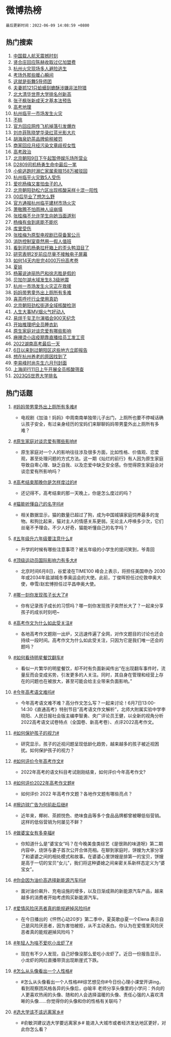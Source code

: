 # 微博热榜

`最后更新时间：2022-06-09 14:08:59 +0800`

## 热门搜索

1. [中国载人航天震撼时刻](https://m.weibo.cn/search?containerid=100103type%3D1%26t%3D10%26q%3D%23%E4%B8%AD%E5%9B%BD%E8%BD%BD%E4%BA%BA%E8%88%AA%E5%A4%A9%E9%9C%87%E6%92%BC%E6%97%B6%E5%88%BB%23&stream_entry_id=51&isnewpage=1&extparam=seat%3D1%26pos%3D0%26filter_type%3Drealtimehot%26cate%3D10103%26c_type%3D51%26dgr%3D0%26display_time%3D1654754937%26pre_seqid%3D16547549378490402608396&luicode=10000011&lfid=106003type%253D25%2526t%253D3%2526disable_hot%253D1%2526filter_type%253Drealtimehot)
1. [贤合庄回应陈赫收取过亿加盟费](https://m.weibo.cn/search?containerid=100103type%3D1%26t%3D10%26q%3D%23%E8%B4%A4%E5%90%88%E5%BA%84%E5%9B%9E%E5%BA%94%E9%99%88%E8%B5%AB%E6%94%B6%E5%8F%96%E8%BF%87%E4%BA%BF%E5%8A%A0%E7%9B%9F%E8%B4%B9%23&stream_entry_id=31&isnewpage=1&extparam=seat%3D1%26cate%3D0%26lcate%3D5001%26dgr%3D0%26pos%3D0%26filter_type%3Drealtimehot%26c_type%3D31%26realpos%3D1%26flag%3D2%26display_time%3D1654754937%26pre_seqid%3D16547549378490402608396&luicode=10000011&lfid=106003type%253D25%2526t%253D3%2526disable_hot%253D1%2526filter_type%253Drealtimehot)
1. [杭州火灾现场多人避险逃生](https://m.weibo.cn/search?containerid=100103type%3D1%26t%3D10%26q%3D%23%E6%9D%AD%E5%B7%9E%E7%81%AB%E7%81%BE%E7%8E%B0%E5%9C%BA%E5%A4%9A%E4%BA%BA%E9%81%BF%E9%99%A9%E9%80%83%E7%94%9F%23&stream_entry_id=31&isnewpage=1&extparam=seat%3D1%26cate%3D0%26lcate%3D5001%26dgr%3D0%26pos%3D1%26filter_type%3Drealtimehot%26c_type%3D31%26realpos%3D2%26flag%3D1%26display_time%3D1654754937%26pre_seqid%3D16547549378490402608396&luicode=10000011&lfid=106003type%253D25%2526t%253D3%2526disable_hot%253D1%2526filter_type%253Drealtimehot)
1. [考场外那些暖心瞬间](https://m.weibo.cn/search?containerid=100103type%3D1%26t%3D10%26q%3D%23%E8%80%83%E5%9C%BA%E5%A4%96%E9%82%A3%E4%BA%9B%E6%9A%96%E5%BF%83%E7%9E%AC%E9%97%B4%23&stream_entry_id=31&isnewpage=1&extparam=seat%3D1%26cate%3D0%26lcate%3D5001%26dgr%3D0%26pos%3D2%26filter_type%3Drealtimehot%26c_type%3D31%26realpos%3D3%26flag%3D0%26display_time%3D1654754937%26pre_seqid%3D16547549378490402608396&luicode=10000011&lfid=106003type%253D25%2526t%253D3%2526disable_hot%253D1%2526filter_type%253Drealtimehot)
1. [这就是街舞5导师团](https://m.weibo.cn/search?containerid=100103type%3D1%26t%3D10%26q%3D%23%E8%BF%99%E5%B0%B1%E6%98%AF%E8%A1%97%E8%88%9E5%E5%AF%BC%E5%B8%88%E5%9B%A2%23&stream_entry_id=31&isnewpage=1&extparam=seat%3D1%26cate%3D0%26lcate%3D5001%26dgr%3D0%26pos%3D3%26filter_type%3Drealtimehot%26c_type%3D31%26realpos%3D4%26flag%3D16%26display_time%3D1654754937%26pre_seqid%3D16547549378490402608396&luicode=10000011&lfid=106003type%253D25%2526t%253D3%2526disable_hot%253D1%2526filter_type%253Drealtimehot)
1. [夫妻抓121只蛤蟆刮蟾酥涉嫌非法狩猎](https://m.weibo.cn/search?containerid=100103type%3D1%26t%3D10%26q%3D%23%E5%A4%AB%E5%A6%BB%E6%8A%93121%E5%8F%AA%E8%9B%A4%E8%9F%86%E5%88%AE%E8%9F%BE%E9%85%A5%E6%B6%89%E5%AB%8C%E9%9D%9E%E6%B3%95%E7%8B%A9%E7%8C%8E%23&stream_entry_id=31&isnewpage=1&extparam=seat%3D1%26cate%3D0%26lcate%3D5001%26dgr%3D0%26pos%3D4%26filter_type%3Drealtimehot%26c_type%3D31%26realpos%3D5%26flag%3D0%26display_time%3D1654754937%26pre_seqid%3D16547549378490402608396&luicode=10000011&lfid=106003type%253D25%2526t%253D3%2526disable_hot%253D1%2526filter_type%253Drealtimehot)
1. [北大清华世界大学排名创新高](https://m.weibo.cn/search?containerid=100103type%3D1%26t%3D10%26q%3D%23%E5%8C%97%E5%A4%A7%E6%B8%85%E5%8D%8E%E4%B8%96%E7%95%8C%E5%A4%A7%E5%AD%A6%E6%8E%92%E5%90%8D%E5%88%9B%E6%96%B0%E9%AB%98%23&stream_entry_id=31&isnewpage=1&extparam=seat%3D1%26cate%3D0%26lcate%3D5001%26dgr%3D0%26pos%3D5%26filter_type%3Drealtimehot%26c_type%3D31%26realpos%3D6%26flag%3D1%26display_time%3D1654754937%26pre_seqid%3D16547549378490402608396&luicode=10000011&lfid=106003type%253D25%2526t%253D3%2526disable_hot%253D1%2526filter_type%253Drealtimehot)
1. [张子枫张新成天才基本法预告](https://m.weibo.cn/search?containerid=100103type%3D1%26t%3D10%26q%3D%23%E5%BC%A0%E5%AD%90%E6%9E%AB%E5%BC%A0%E6%96%B0%E6%88%90%E5%A4%A9%E6%89%8D%E5%9F%BA%E6%9C%AC%E6%B3%95%E9%A2%84%E5%91%8A%23&stream_entry_id=31&isnewpage=1&extparam=seat%3D1%26cate%3D0%26lcate%3D5001%26dgr%3D0%26pos%3D6%26filter_type%3Drealtimehot%26c_type%3D31%26realpos%3D7%26flag%3D1%26display_time%3D1654754937%26pre_seqid%3D16547549378490402608396&luicode=10000011&lfid=106003type%253D25%2526t%253D3%2526disable_hot%253D1%2526filter_type%253Drealtimehot)
1. [高考地理](https://m.weibo.cn/search?containerid=100103type%3D1%26t%3D10%26q%3D%23%E9%AB%98%E8%80%83%E5%9C%B0%E7%90%86%23&stream_entry_id=31&isnewpage=1&extparam=seat%3D1%26cate%3D0%26lcate%3D5001%26dgr%3D0%26pos%3D7%26filter_type%3Drealtimehot%26c_type%3D31%26realpos%3D8%26flag%3D0%26display_time%3D1654754937%26pre_seqid%3D16547549378490402608396&luicode=10000011&lfid=106003type%253D25%2526t%253D3%2526disable_hot%253D1%2526filter_type%253Drealtimehot)
1. [杭州临平一市场发生火灾](https://m.weibo.cn/search?containerid=100103type%3D1%26t%3D10%26q%3D%23%E6%9D%AD%E5%B7%9E%E4%B8%B4%E5%B9%B3%E4%B8%80%E5%B8%82%E5%9C%BA%E5%8F%91%E7%94%9F%E7%81%AB%E7%81%BE%23&stream_entry_id=31&isnewpage=1&extparam=seat%3D1%26cate%3D0%26lcate%3D5001%26dgr%3D0%26pos%3D8%26filter_type%3Drealtimehot%26c_type%3D31%26realpos%3D9%26flag%3D0%26display_time%3D1654754937%26pre_seqid%3D16547549378490402608396&luicode=10000011&lfid=106003type%253D25%2526t%253D3%2526disable_hot%253D1%2526filter_type%253Drealtimehot)
1. [不桃](https://m.weibo.cn/search?containerid=100103type%3D1%26t%3D10%26q%3D%23%E4%B8%8D%E6%A1%83%23&stream_entry_id=31&isnewpage=1&extparam=seat%3D1%26cate%3D0%26lcate%3D5001%26dgr%3D0%26pos%3D9%26filter_type%3Drealtimehot%26c_type%3D31%26realpos%3D10%26flag%3D0%26display_time%3D1654754937%26pre_seqid%3D16547549378490402608396&luicode=10000011&lfid=106003type%253D25%2526t%253D3%2526disable_hot%253D1%2526filter_type%253Drealtimehot)
1. [官方回应网传飞机掉落引发爆炸](https://m.weibo.cn/search?containerid=100103type%3D1%26t%3D10%26q%3D%23%E5%AE%98%E6%96%B9%E5%9B%9E%E5%BA%94%E7%BD%91%E4%BC%A0%E9%A3%9E%E6%9C%BA%E6%8E%89%E8%90%BD%E5%BC%95%E5%8F%91%E7%88%86%E7%82%B8%23&stream_entry_id=31&isnewpage=1&extparam=seat%3D1%26cate%3D0%26lcate%3D5001%26dgr%3D0%26pos%3D10%26filter_type%3Drealtimehot%26c_type%3D31%26realpos%3D11%26flag%3D2%26display_time%3D1654754937%26pre_seqid%3D16547549378490402608396&luicode=10000011&lfid=106003type%253D25%2526t%253D3%2526disable_hot%253D1%2526filter_type%253Drealtimehot)
1. [刘亦菲陈晓梦华录红蓝光影大片](https://m.weibo.cn/search?containerid=100103type%3D1%26t%3D10%26q%3D%23%E5%88%98%E4%BA%A6%E8%8F%B2%E9%99%88%E6%99%93%E6%A2%A6%E5%8D%8E%E5%BD%95%E7%BA%A2%E8%93%9D%E5%85%89%E5%BD%B1%E5%A4%A7%E7%89%87%23&stream_entry_id=31&isnewpage=1&extparam=seat%3D1%26cate%3D0%26lcate%3D5001%26dgr%3D0%26pos%3D11%26filter_type%3Drealtimehot%26c_type%3D31%26realpos%3D12%26flag%3D0%26display_time%3D1654754937%26pre_seqid%3D16547549378490402608396&luicode=10000011&lfid=106003type%253D25%2526t%253D3%2526disable_hot%253D1%2526filter_type%253Drealtimehot)
1. [胡海泉奶茶品牌偷税被罚](https://m.weibo.cn/search?containerid=100103type%3D1%26t%3D10%26q%3D%23%E8%83%A1%E6%B5%B7%E6%B3%89%E5%A5%B6%E8%8C%B6%E5%93%81%E7%89%8C%E5%81%B7%E7%A8%8E%E8%A2%AB%E7%BD%9A%23&stream_entry_id=31&isnewpage=1&extparam=seat%3D1%26cate%3D0%26lcate%3D5001%26dgr%3D0%26pos%3D12%26filter_type%3Drealtimehot%26c_type%3D31%26realpos%3D13%26flag%3D1%26display_time%3D1654754937%26pre_seqid%3D16547549378490402608396&luicode=10000011&lfid=106003type%253D25%2526t%253D3%2526disable_hot%253D1%2526filter_type%253Drealtimehot)
1. [商家回应月经污染文章歧视女性](https://m.weibo.cn/search?containerid=100103type%3D1%26t%3D10%26q%3D%23%E5%95%86%E5%AE%B6%E5%9B%9E%E5%BA%94%E6%9C%88%E7%BB%8F%E6%B1%A1%E6%9F%93%E6%96%87%E7%AB%A0%E6%AD%A7%E8%A7%86%E5%A5%B3%E6%80%A7%23&stream_entry_id=31&isnewpage=1&extparam=seat%3D1%26cate%3D0%26lcate%3D5001%26dgr%3D0%26pos%3D13%26filter_type%3Drealtimehot%26c_type%3D31%26realpos%3D14%26flag%3D0%26display_time%3D1654754937%26pre_seqid%3D16547549378490402608396&luicode=10000011&lfid=106003type%253D25%2526t%253D3%2526disable_hot%253D1%2526filter_type%253Drealtimehot)
1. [高考政治](https://m.weibo.cn/search?containerid=100103type%3D1%26t%3D10%26q%3D%23%E9%AB%98%E8%80%83%E6%94%BF%E6%B2%BB%23&stream_entry_id=31&isnewpage=1&extparam=seat%3D1%26cate%3D0%26lcate%3D5001%26dgr%3D0%26pos%3D14%26filter_type%3Drealtimehot%26c_type%3D31%26realpos%3D15%26flag%3D0%26display_time%3D1654754937%26pre_seqid%3D16547549378490402608396&luicode=10000011&lfid=106003type%253D25%2526t%253D3%2526disable_hot%253D1%2526filter_type%253Drealtimehot)
1. [北京朝阳9日下午起暂停娱乐场所营业](https://m.weibo.cn/search?containerid=100103type%3D1%26t%3D10%26q%3D%23%E5%8C%97%E4%BA%AC%E6%9C%9D%E9%98%B39%E6%97%A5%E4%B8%8B%E5%8D%88%E8%B5%B7%E6%9A%82%E5%81%9C%E5%A8%B1%E4%B9%90%E5%9C%BA%E6%89%80%E8%90%A5%E4%B8%9A%23&stream_entry_id=31&isnewpage=1&extparam=seat%3D1%26cate%3D0%26lcate%3D5001%26dgr%3D0%26pos%3D15%26filter_type%3Drealtimehot%26c_type%3D31%26realpos%3D16%26flag%3D1%26display_time%3D1654754937%26pre_seqid%3D16547549378490402608396&luicode=10000011&lfid=106003type%253D25%2526t%253D3%2526disable_hot%253D1%2526filter_type%253Drealtimehot)
1. [D2809司机杨勇生命中最后一笔](https://m.weibo.cn/search?containerid=100103type%3D1%26t%3D10%26q%3D%23D2809%E5%8F%B8%E6%9C%BA%E6%9D%A8%E5%8B%87%E7%94%9F%E5%91%BD%E4%B8%AD%E6%9C%80%E5%90%8E%E4%B8%80%E7%AC%94%23&stream_entry_id=31&isnewpage=1&extparam=seat%3D1%26cate%3D0%26lcate%3D5001%26dgr%3D0%26pos%3D16%26filter_type%3Drealtimehot%26c_type%3D31%26realpos%3D17%26flag%3D0%26display_time%3D1654754937%26pre_seqid%3D16547549378490402608396&luicode=10000011&lfid=106003type%253D25%2526t%253D3%2526disable_hot%253D1%2526filter_type%253Drealtimehot)
1. [小偷逃跑时溺亡家属索赔158万被驳回](https://m.weibo.cn/search?containerid=100103type%3D1%26t%3D10%26q%3D%23%E5%B0%8F%E5%81%B7%E9%80%83%E8%B7%91%E6%97%B6%E6%BA%BA%E4%BA%A1%E5%AE%B6%E5%B1%9E%E7%B4%A2%E8%B5%94158%E4%B8%87%E8%A2%AB%E9%A9%B3%E5%9B%9E%23&stream_entry_id=31&isnewpage=1&extparam=seat%3D1%26cate%3D0%26lcate%3D5001%26dgr%3D0%26pos%3D17%26filter_type%3Drealtimehot%26c_type%3D31%26realpos%3D18%26flag%3D0%26display_time%3D1654754937%26pre_seqid%3D16547549378490402608396&luicode=10000011&lfid=106003type%253D25%2526t%253D3%2526disable_hot%253D1%2526filter_type%253Drealtimehot)
1. [杭州临平火灾致5人受伤](https://m.weibo.cn/search?containerid=100103type%3D1%26t%3D10%26q%3D%23%E6%9D%AD%E5%B7%9E%E4%B8%B4%E5%B9%B3%E7%81%AB%E7%81%BE%E8%87%B45%E4%BA%BA%E5%8F%97%E4%BC%A4%23&stream_entry_id=31&isnewpage=1&extparam=seat%3D1%26cate%3D0%26lcate%3D5001%26dgr%3D0%26pos%3D18%26filter_type%3Drealtimehot%26c_type%3D31%26realpos%3D19%26flag%3D1%26display_time%3D1654754937%26pre_seqid%3D16547549378490402608396&luicode=10000011&lfid=106003type%253D25%2526t%253D3%2526disable_hot%253D1%2526filter_type%253Drealtimehot)
1. [爱吃杨梅又害怕虫子的人](https://m.weibo.cn/search?containerid=100103type%3D1%26t%3D10%26q%3D%23%E7%88%B1%E5%90%83%E6%9D%A8%E6%A2%85%E5%8F%88%E5%AE%B3%E6%80%95%E8%99%AB%E5%AD%90%E7%9A%84%E4%BA%BA%23&stream_entry_id=31&isnewpage=1&extparam=seat%3D1%26cate%3D0%26lcate%3D5001%26dgr%3D0%26pos%3D19%26filter_type%3Drealtimehot%26c_type%3D31%26realpos%3D20%26flag%3D0%26display_time%3D1654754937%26pre_seqid%3D16547549378490402608396&luicode=10000011&lfid=106003type%253D25%2526t%253D3%2526disable_hot%253D1%2526filter_type%253Drealtimehot)
1. [北京朝阳劲松六区出现核酸采样十混一阳性](https://m.weibo.cn/search?containerid=100103type%3D1%26t%3D10%26q%3D%23%E5%8C%97%E4%BA%AC%E6%9C%9D%E9%98%B3%E5%8A%B2%E6%9D%BE%E5%85%AD%E5%8C%BA%E5%87%BA%E7%8E%B0%E6%A0%B8%E9%85%B8%E9%87%87%E6%A0%B7%E5%8D%81%E6%B7%B7%E4%B8%80%E9%98%B3%E6%80%A7%23&stream_entry_id=31&isnewpage=1&extparam=seat%3D1%26cate%3D0%26lcate%3D5001%26dgr%3D0%26pos%3D20%26filter_type%3Drealtimehot%26c_type%3D31%26realpos%3D21%26flag%3D0%26display_time%3D1654754937%26pre_seqid%3D16547549378490402608396&luicode=10000011&lfid=106003type%253D25%2526t%253D3%2526disable_hot%253D1%2526filter_type%253Drealtimehot)
1. [00后毕业了想怎么野](https://m.weibo.cn/search?containerid=100103type%3D1%26t%3D10%26q%3D%2300%E5%90%8E%E6%AF%95%E4%B8%9A%E4%BA%86%E6%83%B3%E6%80%8E%E4%B9%88%E9%87%8E%23&stream_entry_id=31&isnewpage=1&extparam=seat%3D1%26cate%3D0%26lcate%3D5001%26dgr%3D0%26pos%3D21%26filter_type%3Drealtimehot%26c_type%3D31%26realpos%3D22%26flag%3D1%26display_time%3D1654754937%26pre_seqid%3D16547549378490402608396&luicode=10000011&lfid=106003type%253D25%2526t%253D3%2526disable_hot%253D1%2526filter_type%253Drealtimehot)
1. [官方通报杭州临平建材市场火灾](https://m.weibo.cn/search?containerid=100103type%3D1%26t%3D10%26q%3D%23%E5%AE%98%E6%96%B9%E9%80%9A%E6%8A%A5%E6%9D%AD%E5%B7%9E%E4%B8%B4%E5%B9%B3%E5%BB%BA%E6%9D%90%E5%B8%82%E5%9C%BA%E7%81%AB%E7%81%BE%23&stream_entry_id=31&isnewpage=1&extparam=seat%3D1%26cate%3D0%26lcate%3D5001%26dgr%3D0%26pos%3D22%26filter_type%3Drealtimehot%26c_type%3D31%26realpos%3D23%26flag%3D1%26display_time%3D1654754937%26pre_seqid%3D16547549378490402608396&luicode=10000011&lfid=106003type%253D25%2526t%253D3%2526disable_hot%253D1%2526filter_type%253Drealtimehot)
1. [萧敬腾不怕雨神人设崩塌](https://m.weibo.cn/search?containerid=100103type%3D1%26t%3D10%26q%3D%23%E8%90%A7%E6%95%AC%E8%85%BE%E4%B8%8D%E6%80%95%E9%9B%A8%E7%A5%9E%E4%BA%BA%E8%AE%BE%E5%B4%A9%E5%A1%8C%23&stream_entry_id=31&isnewpage=1&extparam=seat%3D1%26cate%3D0%26lcate%3D5001%26dgr%3D0%26pos%3D23%26filter_type%3Drealtimehot%26c_type%3D31%26realpos%3D24%26flag%3D0%26display_time%3D1654754937%26pre_seqid%3D16547549378490402608396&luicode=10000011&lfid=106003type%253D25%2526t%253D3%2526disable_hot%253D1%2526filter_type%253Drealtimehot)
1. [张桂梅不允许学生向她当面道别](https://m.weibo.cn/search?containerid=100103type%3D1%26t%3D10%26q%3D%23%E5%BC%A0%E6%A1%82%E6%A2%85%E4%B8%8D%E5%85%81%E8%AE%B8%E5%AD%A6%E7%94%9F%E5%90%91%E5%A5%B9%E5%BD%93%E9%9D%A2%E9%81%93%E5%88%AB%23&stream_entry_id=31&isnewpage=1&extparam=seat%3D1%26cate%3D0%26lcate%3D5001%26dgr%3D0%26pos%3D24%26filter_type%3Drealtimehot%26c_type%3D31%26realpos%3D25%26flag%3D0%26display_time%3D1654754937%26pre_seqid%3D16547549378490402608396&luicode=10000011&lfid=106003type%253D25%2526t%253D3%2526disable_hot%253D1%2526filter_type%253Drealtimehot)
1. [杨梅有虫到底能不能吃](https://m.weibo.cn/search?containerid=100103type%3D1%26t%3D10%26q%3D%23%E6%9D%A8%E6%A2%85%E6%9C%89%E8%99%AB%E5%88%B0%E5%BA%95%E8%83%BD%E4%B8%8D%E8%83%BD%E5%90%83%23&stream_entry_id=31&isnewpage=1&extparam=seat%3D1%26cate%3D0%26lcate%3D5001%26dgr%3D0%26pos%3D25%26filter_type%3Drealtimehot%26c_type%3D31%26realpos%3D26%26flag%3D1%26display_time%3D1654754937%26pre_seqid%3D16547549378490402608396&luicode=10000011&lfid=106003type%253D25%2526t%253D3%2526disable_hot%253D1%2526filter_type%253Drealtimehot)
1. [库里受伤](https://m.weibo.cn/search?containerid=100103type%3D1%26t%3D10%26q%3D%23%E5%BA%93%E9%87%8C%E5%8F%97%E4%BC%A4%23&stream_entry_id=31&isnewpage=1&extparam=seat%3D1%26cate%3D0%26lcate%3D5001%26dgr%3D0%26pos%3D26%26filter_type%3Drealtimehot%26c_type%3D31%26realpos%3D27%26flag%3D0%26display_time%3D1654754937%26pre_seqid%3D16547549378490402608396&luicode=10000011&lfid=106003type%253D25%2526t%253D3%2526disable_hot%253D1%2526filter_type%253Drealtimehot)
1. [张桂梅为原型电视剧已获备案公示](https://m.weibo.cn/search?containerid=100103type%3D1%26t%3D10%26q%3D%23%E5%BC%A0%E6%A1%82%E6%A2%85%E4%B8%BA%E5%8E%9F%E5%9E%8B%E7%94%B5%E8%A7%86%E5%89%A7%E5%B7%B2%E8%8E%B7%E5%A4%87%E6%A1%88%E5%85%AC%E7%A4%BA%23&stream_entry_id=31&isnewpage=1&extparam=seat%3D1%26cate%3D0%26lcate%3D5001%26dgr%3D0%26pos%3D27%26filter_type%3Drealtimehot%26c_type%3D31%26realpos%3D28%26flag%3D1%26display_time%3D1654754937%26pre_seqid%3D16547549378490402608396&luicode=10000011&lfid=106003type%253D25%2526t%253D3%2526disable_hot%253D1%2526filter_type%253Drealtimehot)
1. [消防控制室竟然用一假人值班](https://m.weibo.cn/search?containerid=100103type%3D1%26t%3D10%26q%3D%23%E6%B6%88%E9%98%B2%E6%8E%A7%E5%88%B6%E5%AE%A4%E7%AB%9F%E7%84%B6%E7%94%A8%E4%B8%80%E5%81%87%E4%BA%BA%E5%80%BC%E7%8F%AD%23&stream_entry_id=31&isnewpage=1&extparam=seat%3D1%26cate%3D0%26lcate%3D5001%26dgr%3D0%26pos%3D28%26filter_type%3Drealtimehot%26c_type%3D31%26realpos%3D29%26flag%3D1%26display_time%3D1654754937%26pre_seqid%3D16547549378490402608396&luicode=10000011&lfid=106003type%253D25%2526t%253D3%2526disable_hot%253D1%2526filter_type%253Drealtimehot)
1. [看到司机杨勇拉杆箱上的歪头鸭泪目了](https://m.weibo.cn/search?containerid=100103type%3D1%26t%3D10%26q%3D%23%E7%9C%8B%E5%88%B0%E5%8F%B8%E6%9C%BA%E6%9D%A8%E5%8B%87%E6%8B%89%E6%9D%86%E7%AE%B1%E4%B8%8A%E7%9A%84%E6%AD%AA%E5%A4%B4%E9%B8%AD%E6%B3%AA%E7%9B%AE%E4%BA%86%23&stream_entry_id=31&isnewpage=1&extparam=seat%3D1%26cate%3D0%26lcate%3D5001%26dgr%3D0%26pos%3D29%26filter_type%3Drealtimehot%26c_type%3D31%26realpos%3D30%26flag%3D1%26display_time%3D1654754937%26pre_seqid%3D16547549378490402608396&luicode=10000011&lfid=106003type%253D25%2526t%253D3%2526disable_hot%253D1%2526filter_type%253Drealtimehot)
1. [研究表明2岁前应尽量不接触电子屏幕](https://m.weibo.cn/search?containerid=100103type%3D1%26t%3D10%26q%3D%23%E7%A0%94%E7%A9%B6%E8%A1%A8%E6%98%8E2%E5%B2%81%E5%89%8D%E5%BA%94%E5%B0%BD%E9%87%8F%E4%B8%8D%E6%8E%A5%E8%A7%A6%E7%94%B5%E5%AD%90%E5%B1%8F%E5%B9%95%23&stream_entry_id=31&isnewpage=1&extparam=seat%3D1%26cate%3D0%26lcate%3D5001%26dgr%3D0%26pos%3D30%26filter_type%3Drealtimehot%26c_type%3D31%26realpos%3D31%26flag%3D0%26display_time%3D1654754937%26pre_seqid%3D16547549378490402608396&luicode=10000011&lfid=106003type%253D25%2526t%253D3%2526disable_hot%253D1%2526filter_type%253Drealtimehot)
1. [如何14天内批完4000万份高考卷](https://m.weibo.cn/search?containerid=100103type%3D1%26t%3D10%26q%3D%23%E5%A6%82%E4%BD%9514%E5%A4%A9%E5%86%85%E6%89%B9%E5%AE%8C4000%E4%B8%87%E4%BB%BD%E9%AB%98%E8%80%83%E5%8D%B7%23&stream_entry_id=31&isnewpage=1&extparam=seat%3D1%26cate%3D0%26lcate%3D5001%26dgr%3D0%26pos%3D31%26filter_type%3Drealtimehot%26c_type%3D31%26realpos%3D32%26flag%3D1%26display_time%3D1654754937%26pre_seqid%3D16547549378490402608396&luicode=10000011&lfid=106003type%253D25%2526t%253D3%2526disable_hot%253D1%2526filter_type%253Drealtimehot)
1. [夏娃](https://m.weibo.cn/search?containerid=100103type%3D1%26t%3D10%26q%3D%E5%A4%8F%E5%A8%83&stream_entry_id=31&isnewpage=1&extparam=seat%3D1%26cate%3D0%26lcate%3D5001%26dgr%3D0%26pos%3D32%26filter_type%3Drealtimehot%26c_type%3D31%26realpos%3D33%26flag%3D1%26display_time%3D1654754937%26pre_seqid%3D16547549378490402608396&luicode=10000011&lfid=106003type%253D25%2526t%253D3%2526disable_hot%253D1%2526filter_type%253Drealtimehot)
1. [杨幂说迪丽热巴和徐志胜是假的](https://m.weibo.cn/search?containerid=100103type%3D1%26t%3D10%26q%3D%23%E6%9D%A8%E5%B9%82%E8%AF%B4%E8%BF%AA%E4%B8%BD%E7%83%AD%E5%B7%B4%E5%92%8C%E5%BE%90%E5%BF%97%E8%83%9C%E6%98%AF%E5%81%87%E7%9A%84%23&stream_entry_id=31&isnewpage=1&extparam=seat%3D1%26cate%3D0%26lcate%3D5001%26dgr%3D0%26pos%3D33%26filter_type%3Drealtimehot%26c_type%3D31%26realpos%3D34%26flag%3D0%26display_time%3D1654754937%26pre_seqid%3D16547549378490402608396&luicode=10000011&lfid=106003type%253D25%2526t%253D3%2526disable_hot%253D1%2526filter_type%253Drealtimehot)
1. [贝加尔湖水域发生8.3级地震](https://m.weibo.cn/search?containerid=100103type%3D1%26t%3D10%26q%3D%23%E8%B4%9D%E5%8A%A0%E5%B0%94%E6%B9%96%E6%B0%B4%E5%9F%9F%E5%8F%91%E7%94%9F8.3%E7%BA%A7%E5%9C%B0%E9%9C%87%23&stream_entry_id=31&isnewpage=1&extparam=seat%3D1%26cate%3D0%26lcate%3D5001%26dgr%3D0%26pos%3D34%26filter_type%3Drealtimehot%26c_type%3D31%26realpos%3D35%26flag%3D1%26display_time%3D1654754937%26pre_seqid%3D16547549378490402608396&luicode=10000011&lfid=106003type%253D25%2526t%253D3%2526disable_hot%253D1%2526filter_type%253Drealtimehot)
1. [杭州一市场发生火灾正在救援](https://m.weibo.cn/search?containerid=100103type%3D1%26t%3D10%26q%3D%23%E6%9D%AD%E5%B7%9E%E4%B8%80%E5%B8%82%E5%9C%BA%E5%8F%91%E7%94%9F%E7%81%AB%E7%81%BE%E6%AD%A3%E5%9C%A8%E6%95%91%E6%8F%B4%23&stream_entry_id=31&isnewpage=1&extparam=seat%3D1%26cate%3D0%26lcate%3D5001%26dgr%3D0%26pos%3D35%26filter_type%3Drealtimehot%26c_type%3D31%26realpos%3D36%26flag%3D1%26display_time%3D1654754937%26pre_seqid%3D16547549378490402608396&luicode=10000011&lfid=106003type%253D25%2526t%253D3%2526disable_hot%253D1%2526filter_type%253Drealtimehot)
1. [妈妈带男童外出上厕所有多难](https://m.weibo.cn/search?containerid=100103type%3D1%26t%3D10%26q%3D%23%E5%A6%88%E5%A6%88%E5%B8%A6%E7%94%B7%E7%AB%A5%E5%A4%96%E5%87%BA%E4%B8%8A%E5%8E%95%E6%89%80%E6%9C%89%E5%A4%9A%E9%9A%BE%23&stream_entry_id=31&isnewpage=1&extparam=seat%3D1%26cate%3D0%26lcate%3D5001%26dgr%3D0%26pos%3D36%26filter_type%3Drealtimehot%26c_type%3D31%26realpos%3D37%26flag%3D0%26display_time%3D1654754937%26pre_seqid%3D16547549378490402608396&luicode=10000011&lfid=106003type%253D25%2526t%253D3%2526disable_hot%253D1%2526filter_type%253Drealtimehot)
1. [喜茶呼吁行业使用真奶](https://m.weibo.cn/search?containerid=100103type%3D1%26t%3D10%26q%3D%23%E5%96%9C%E8%8C%B6%E5%91%BC%E5%90%81%E8%A1%8C%E4%B8%9A%E4%BD%BF%E7%94%A8%E7%9C%9F%E5%A5%B6%23&stream_entry_id=31&isnewpage=1&extparam=seat%3D1%26cate%3D0%26lcate%3D5001%26dgr%3D0%26pos%3D37%26filter_type%3Drealtimehot%26c_type%3D31%26realpos%3D38%26flag%3D1%26display_time%3D1654754937%26pre_seqid%3D16547549378490402608396&luicode=10000011&lfid=106003type%253D25%2526t%253D3%2526disable_hot%253D1%2526filter_type%253Drealtimehot)
1. [北京朝阳劲松街道全域核酸检测](https://m.weibo.cn/search?containerid=100103type%3D1%26t%3D10%26q%3D%23%E5%8C%97%E4%BA%AC%E6%9C%9D%E9%98%B3%E5%8A%B2%E6%9D%BE%E8%A1%97%E9%81%93%E5%85%A8%E5%9F%9F%E6%A0%B8%E9%85%B8%E6%A3%80%E6%B5%8B%23&stream_entry_id=31&isnewpage=1&extparam=seat%3D1%26cate%3D0%26lcate%3D5001%26dgr%3D0%26pos%3D38%26filter_type%3Drealtimehot%26c_type%3D31%26realpos%3D39%26flag%3D0%26display_time%3D1654754937%26pre_seqid%3D16547549378490402608396&luicode=10000011&lfid=106003type%253D25%2526t%253D3%2526disable_hot%253D1%2526filter_type%253Drealtimehot)
1. [人生大事MV烟火气好动人](https://m.weibo.cn/search?containerid=100103type%3D1%26t%3D10%26q%3D%23%E4%BA%BA%E7%94%9F%E5%A4%A7%E4%BA%8BMV%E7%83%9F%E7%81%AB%E6%B0%94%E5%A5%BD%E5%8A%A8%E4%BA%BA%23&stream_entry_id=31&isnewpage=1&extparam=seat%3D1%26cate%3D0%26lcate%3D5001%26dgr%3D0%26pos%3D39%26filter_type%3Drealtimehot%26c_type%3D31%26realpos%3D40%26flag%3D1%26display_time%3D1654754937%26pre_seqid%3D16547549378490402608396&luicode=10000011&lfid=106003type%253D25%2526t%253D3%2526disable_hot%253D1%2526filter_type%253Drealtimehot)
1. [易烊千玺玊尔演唱会900天纪念](https://m.weibo.cn/search?containerid=100103type%3D1%26t%3D10%26q%3D%23%E6%98%93%E7%83%8A%E5%8D%83%E7%8E%BA%E7%8E%8A%E5%B0%94%E6%BC%94%E5%94%B1%E4%BC%9A900%E5%A4%A9%E7%BA%AA%E5%BF%B5%23&stream_entry_id=31&isnewpage=1&extparam=seat%3D1%26cate%3D0%26lcate%3D5001%26dgr%3D0%26pos%3D40%26filter_type%3Drealtimehot%26c_type%3D31%26realpos%3D41%26flag%3D1%26display_time%3D1654754937%26pre_seqid%3D16547549378490402608396&luicode=10000011&lfid=106003type%253D25%2526t%253D3%2526disable_hot%253D1%2526filter_type%253Drealtimehot)
1. [开始推理吧全员睡衣趴](https://m.weibo.cn/search?containerid=100103type%3D1%26t%3D10%26q%3D%23%E5%BC%80%E5%A7%8B%E6%8E%A8%E7%90%86%E5%90%A7%E5%85%A8%E5%91%98%E7%9D%A1%E8%A1%A3%E8%B6%B4%23&stream_entry_id=31&isnewpage=1&extparam=seat%3D1%26cate%3D0%26lcate%3D5001%26dgr%3D0%26pos%3D41%26filter_type%3Drealtimehot%26c_type%3D31%26realpos%3D42%26flag%3D1%26display_time%3D1654754937%26pre_seqid%3D16547549378490402608396&luicode=10000011&lfid=106003type%253D25%2526t%253D3%2526disable_hot%253D1%2526filter_type%253Drealtimehot)
1. [原生家庭对谈恋爱有哪些影响](https://m.weibo.cn/search?containerid=100103type%3D1%26t%3D10%26q%3D%23%E5%8E%9F%E7%94%9F%E5%AE%B6%E5%BA%AD%E5%AF%B9%E8%B0%88%E6%81%8B%E7%88%B1%E6%9C%89%E5%93%AA%E4%BA%9B%E5%BD%B1%E5%93%8D%23&stream_entry_id=31&isnewpage=1&extparam=seat%3D1%26cate%3D0%26lcate%3D5001%26dgr%3D0%26pos%3D42%26filter_type%3Drealtimehot%26c_type%3D31%26realpos%3D43%26flag%3D0%26display_time%3D1654754937%26pre_seqid%3D16547549378490402608396&luicode=10000011&lfid=106003type%253D25%2526t%253D3%2526disable_hot%253D1%2526filter_type%253Drealtimehot)
1. [麻辣烫小店疫期靠直播给员工发工资](https://m.weibo.cn/search?containerid=100103type%3D1%26t%3D10%26q%3D%23%E9%BA%BB%E8%BE%A3%E7%83%AB%E5%B0%8F%E5%BA%97%E7%96%AB%E6%9C%9F%E9%9D%A0%E7%9B%B4%E6%92%AD%E7%BB%99%E5%91%98%E5%B7%A5%E5%8F%91%E5%B7%A5%E8%B5%84%23&stream_entry_id=31&isnewpage=1&extparam=seat%3D1%26cate%3D0%26lcate%3D5001%26dgr%3D0%26pos%3D43%26filter_type%3Drealtimehot%26c_type%3D31%26realpos%3D44%26flag%3D0%26display_time%3D1654754937%26pre_seqid%3D16547549378490402608396&luicode=10000011&lfid=106003type%253D25%2526t%253D3%2526disable_hot%253D1%2526filter_type%253Drealtimehot)
1. [2022湖南高考最后一天](https://m.weibo.cn/search?containerid=100103type%3D1%26t%3D10%26q%3D%232022%E6%B9%96%E5%8D%97%E9%AB%98%E8%80%83%E6%9C%80%E5%90%8E%E4%B8%80%E5%A4%A9%23&stream_entry_id=31&isnewpage=1&extparam=seat%3D1%26cate%3D0%26lcate%3D5001%26dgr%3D0%26pos%3D44%26filter_type%3Drealtimehot%26c_type%3D31%26realpos%3D45%26flag%3D1%26display_time%3D1654754937%26pre_seqid%3D16547549378490402608396&luicode=10000011&lfid=106003type%253D25%2526t%253D3%2526disable_hot%253D1%2526filter_type%253Drealtimehot)
1. [6日以来到过朝阳区这些地方立即报告](https://m.weibo.cn/search?containerid=100103type%3D1%26t%3D10%26q%3D%236%E6%97%A5%E4%BB%A5%E6%9D%A5%E5%88%B0%E8%BF%87%E6%9C%9D%E9%98%B3%E5%8C%BA%E8%BF%99%E4%BA%9B%E5%9C%B0%E6%96%B9%E7%AB%8B%E5%8D%B3%E6%8A%A5%E5%91%8A%23&stream_entry_id=31&isnewpage=1&extparam=seat%3D1%26cate%3D0%26lcate%3D5001%26dgr%3D0%26pos%3D45%26filter_type%3Drealtimehot%26c_type%3D31%26realpos%3D46%26flag%3D0%26display_time%3D1654754937%26pre_seqid%3D16547549378490402608396&luicode=10000011&lfid=106003type%253D25%2526t%253D3%2526disable_hot%253D1%2526filter_type%253Drealtimehot)
1. [想在杭州养老的原因找到了](https://m.weibo.cn/search?containerid=100103type%3D1%26t%3D10%26q%3D%23%E6%83%B3%E5%9C%A8%E6%9D%AD%E5%B7%9E%E5%85%BB%E8%80%81%E7%9A%84%E5%8E%9F%E5%9B%A0%E6%89%BE%E5%88%B0%E4%BA%86%23&stream_entry_id=31&isnewpage=1&extparam=seat%3D1%26cate%3D0%26lcate%3D5001%26dgr%3D0%26pos%3D46%26filter_type%3Drealtimehot%26c_type%3D31%26realpos%3D47%26flag%3D1%26display_time%3D1654754937%26pre_seqid%3D16547549378490402608396&luicode=10000011&lfid=106003type%253D25%2526t%253D3%2526disable_hot%253D1%2526filter_type%253Drealtimehot)
1. [李易峰时尚先生六月刊封面](https://m.weibo.cn/search?containerid=100103type%3D1%26t%3D10%26q%3D%23%E6%9D%8E%E6%98%93%E5%B3%B0%E6%97%B6%E5%B0%9A%E5%85%88%E7%94%9F%E5%85%AD%E6%9C%88%E5%88%8A%E5%B0%81%E9%9D%A2%23&stream_entry_id=31&isnewpage=1&extparam=seat%3D1%26cate%3D0%26lcate%3D5001%26dgr%3D0%26pos%3D47%26filter_type%3Drealtimehot%26c_type%3D31%26realpos%3D48%26flag%3D1%26display_time%3D1654754937%26pre_seqid%3D16547549378490402608396&luicode=10000011&lfid=106003type%253D25%2526t%253D3%2526disable_hot%253D1%2526filter_type%253Drealtimehot)
1. [上海闵行11日上午开展全员核酸筛查](https://m.weibo.cn/search?containerid=100103type%3D1%26t%3D10%26q%3D%23%E4%B8%8A%E6%B5%B7%E9%97%B5%E8%A1%8C11%E6%97%A5%E4%B8%8A%E5%8D%88%E5%BC%80%E5%B1%95%E5%85%A8%E5%91%98%E6%A0%B8%E9%85%B8%E7%AD%9B%E6%9F%A5%23&stream_entry_id=31&isnewpage=1&extparam=seat%3D1%26cate%3D0%26lcate%3D5001%26dgr%3D0%26pos%3D48%26filter_type%3Drealtimehot%26c_type%3D31%26realpos%3D49%26flag%3D0%26display_time%3D1654754937%26pre_seqid%3D16547549378490402608396&luicode=10000011&lfid=106003type%253D25%2526t%253D3%2526disable_hot%253D1%2526filter_type%253Drealtimehot)
1. [2023QS世界大学排名](https://m.weibo.cn/search?containerid=100103type%3D1%26t%3D10%26q%3D%232023QS%E4%B8%96%E7%95%8C%E5%A4%A7%E5%AD%A6%E6%8E%92%E5%90%8D%23&stream_entry_id=31&isnewpage=1&extparam=seat%3D1%26cate%3D0%26lcate%3D5001%26dgr%3D0%26pos%3D49%26filter_type%3Drealtimehot%26c_type%3D31%26realpos%3D50%26flag%3D0%26display_time%3D1654754937%26pre_seqid%3D16547549378490402608396&luicode=10000011&lfid=106003type%253D25%2526t%253D3%2526disable_hot%253D1%2526filter_type%253Drealtimehot)

## 热门话题

1. [#妈妈带男童外出上厕所有多难#](https://m.weibo.cn/search?containerid=231522type%3D1%26t%3D10%26q%3D%23%E5%A6%88%E5%A6%88%E5%B8%A6%E7%94%B7%E7%AB%A5%E5%A4%96%E5%87%BA%E4%B8%8A%E5%8E%95%E6%89%80%E6%9C%89%E5%A4%9A%E9%9A%BE%23&stream_entry_id=128&isnewpage=1&extparam=seat%3D1%26cate%3D5004%26lcate%3D5004%26unitid%3D1654743393707%26c_type%3D128%26dgr%3D0%26pos%3D1-0-0%26display_time%3D1654754938%26pre_seqid%3D165475493899402878316&luicode=10000011&lfid=231648_-_4)
    - 电视剧《加油！妈妈》中周南南单独带儿子出门，上厕所也要不停喊话确认孩子安全，有过亲身经历的宝妈们来聊聊妈妈带男童外出上厕所有多难？

1. [#原生家庭对谈恋爱有哪些影响#](https://m.weibo.cn/search?containerid=231522type%3D1%26t%3D10%26q%3D%23%E5%8E%9F%E7%94%9F%E5%AE%B6%E5%BA%AD%E5%AF%B9%E8%B0%88%E6%81%8B%E7%88%B1%E6%9C%89%E5%93%AA%E4%BA%9B%E5%BD%B1%E5%93%8D%23&stream_entry_id=128&isnewpage=1&extparam=seat%3D1%26cate%3D5004%26lcate%3D5004%26unitid%3D1654744281484%26c_type%3D128%26dgr%3D0%26pos%3D1-0-1%26display_time%3D1654754938%26pre_seqid%3D165475493899402878316&luicode=10000011&lfid=231648_-_4)
    - 原生家庭对一个人的影响往往涉及很多方面，比如性格、价值观、恋爱观，甚至处理问题的方式方法。这一期《灿烂的前行》有人因为原生家庭导致自卑心理、缺乏自我、以及恋爱中缺乏安全感。你觉得原生家庭会对谈恋爱有所影响吗？

1. [#高考结束那晚你是怎样度过的#](https://m.weibo.cn/search?containerid=231522type%3D1%26t%3D10%26q%3D%23%E9%AB%98%E8%80%83%E7%BB%93%E6%9D%9F%E9%82%A3%E6%99%9A%E4%BD%A0%E6%98%AF%E6%80%8E%E6%A0%B7%E5%BA%A6%E8%BF%87%E7%9A%84%23&stream_entry_id=128&isnewpage=1&extparam=seat%3D1%26cate%3D5004%26lcate%3D5004%26unitid%3D44183%26c_type%3D128%26dgr%3D0%26pos%3D1-0-2%26display_time%3D1654754938%26pre_seqid%3D165475493899402878316&luicode=10000011&lfid=231648_-_4)
    - 还记得不，高考结束的那一天晚上，你是怎么度过的吗？

1. [#猫能听懂自己的名字吗#](https://m.weibo.cn/search?containerid=231522type%3D1%26t%3D10%26q%3D%23%E7%8C%AB%E8%83%BD%E5%90%AC%E6%87%82%E8%87%AA%E5%B7%B1%E7%9A%84%E5%90%8D%E5%AD%97%E5%90%97%23&stream_entry_id=128&isnewpage=1&extparam=seat%3D1%26cate%3D5004%26lcate%3D5004%26unitid%3D1654706481323%26c_type%3D128%26dgr%3D0%26pos%3D1-0-3%26display_time%3D1654754938%26pre_seqid%3D165475493899402878316&luicode=10000011&lfid=231648_-_4)
    - 相关数据显示，猫的数量已超过了狗，成为中国城镇家庭饲养最多的宠物。和狗比起来，猫对主人的情感关系更弱。无论主人呼唤多少次，它们丝毫不予理会。不少人好奇，猫能听懂自己的名字吗？

1. [#五年级升六年级要注意什么#](https://m.weibo.cn/search?containerid=231522type%3D1%26t%3D10%26q%3D%23%E4%BA%94%E5%B9%B4%E7%BA%A7%E5%8D%87%E5%85%AD%E5%B9%B4%E7%BA%A7%E8%A6%81%E6%B3%A8%E6%84%8F%E4%BB%80%E4%B9%88%23&stream_entry_id=128&isnewpage=1&extparam=seat%3D1%26cate%3D5004%26lcate%3D5004%26unitid%3D1654703791793%26c_type%3D128%26dgr%3D0%26pos%3D1-0-4%26display_time%3D1654754938%26pre_seqid%3D165475493899402878316&luicode=10000011&lfid=231648_-_4)
    - 升学的时候有哪些注意事项？被五年级的小学生的提问笑到，爷青回

1. [#顶级运动员国际影响力有多大#](https://m.weibo.cn/search?containerid=231522type%3D1%26t%3D10%26q%3D%23%E9%A1%B6%E7%BA%A7%E8%BF%90%E5%8A%A8%E5%91%98%E5%9B%BD%E9%99%85%E5%BD%B1%E5%93%8D%E5%8A%9B%E6%9C%89%E5%A4%9A%E5%A4%A7%23&stream_entry_id=128&isnewpage=1&extparam=seat%3D1%26cate%3D5004%26lcate%3D5004%26unitid%3D44173%26c_type%3D128%26dgr%3D0%26pos%3D1-0-5%26display_time%3D1654754938%26pre_seqid%3D165475493899402878316&luicode=10000011&lfid=231648_-_4)
    - 北京时间6月8日，谷爱凌在TIME100 峰会上表示，将担任美国申办 2030年或2034年盐湖城冬季奥运会的大使。此前，丁俊晖担任过伦敦申奥大使，申雪/赵宏博担任过平昌申奥大使。

1. [#哪一刻你发现孩子长大了#](https://m.weibo.cn/search?containerid=231522type%3D1%26t%3D10%26q%3D%23%E5%93%AA%E4%B8%80%E5%88%BB%E4%BD%A0%E5%8F%91%E7%8E%B0%E5%AD%A9%E5%AD%90%E9%95%BF%E5%A4%A7%E4%BA%86%23&stream_entry_id=128&isnewpage=1&extparam=seat%3D1%26cate%3D5004%26lcate%3D5004%26unitid%3D44172%26c_type%3D128%26dgr%3D0%26pos%3D1-0-6%26display_time%3D1654754938%26pre_seqid%3D165475493899402878316&luicode=10000011&lfid=231648_-_4)
    - 你有记录孩子成长的习惯吗？哪一刻你发现孩子突然长大了？一起来分享孩子的成长时刻吧~

1. [#高考作文为什么如此受关注#](https://m.weibo.cn/search?containerid=231522type%3D1%26t%3D10%26q%3D%23%E9%AB%98%E8%80%83%E4%BD%9C%E6%96%87%E4%B8%BA%E4%BB%80%E4%B9%88%E5%A6%82%E6%AD%A4%E5%8F%97%E5%85%B3%E6%B3%A8%23&stream_entry_id=128&isnewpage=1&extparam=seat%3D1%26cate%3D5004%26lcate%3D5004%26unitid%3D44152%26c_type%3D128%26dgr%3D0%26pos%3D1-0-7%26display_time%3D1654754938%26pre_seqid%3D165475493899402878316&luicode=10000011&lfid=231648_-_4)
    - 各地高考作文题刚一出炉，又迅速传遍了全网，对作文题目的讨论也还会持续一段时间。高考作文为什么如此受关注，只因为它是我们唯一还会的题吗？

1. [#如何看待明星餐饮翻车#](https://m.weibo.cn/search?containerid=231522type%3D1%26t%3D10%26q%3D%23%E5%A6%82%E4%BD%95%E7%9C%8B%E5%BE%85%E6%98%8E%E6%98%9F%E9%A4%90%E9%A5%AE%E7%BF%BB%E8%BD%A6%23&stream_entry_id=128&isnewpage=1&extparam=seat%3D1%26cate%3D5004%26lcate%3D5004%26unitid%3D44178%26c_type%3D128%26dgr%3D0%26pos%3D1-0-8%26display_time%3D1654754938%26pre_seqid%3D165475493899402878316&luicode=10000011&lfid=231648_-_4)
    - 看似一片繁华的明星餐饮，却不时有负面新闻传出“在出现翻车事件时，流量反而会变成劣势，引发更多的人关注。同时，其自身在管理和经营上存在的问题也在被放大，甚至可能会给主业带来负面影响。”

1. [#今年高考语文难吗#](https://m.weibo.cn/search?containerid=231522type%3D1%26t%3D10%26q%3D%23%E4%BB%8A%E5%B9%B4%E9%AB%98%E8%80%83%E8%AF%AD%E6%96%87%E9%9A%BE%E5%90%97%23&stream_entry_id=128&isnewpage=1&extparam=seat%3D1%26cate%3D5004%26lcate%3D5004%26unitid%3D44151%26c_type%3D128%26dgr%3D0%26pos%3D1-0-9%26display_time%3D1654754938%26pre_seqid%3D165475493899402878316&luicode=10000011&lfid=231648_-_4)
    - 今年高考语文难不难？高分作文怎么写？一起来讨论！6月7日13:00-14:30《直通高考》特别节目“高考语文作文解析”，北师大附属实验中学李晓阳、人民日报社会版主编李智勇、央广评论员王健，以全新的视角分析2022高考语文试卷特点（全国卷、新高考卷）、点评2022高考作文。

1. [#如何保护孩子的视力#](https://m.weibo.cn/search?containerid=231522type%3D1%26t%3D10%26q%3D%23%E5%A6%82%E4%BD%95%E4%BF%9D%E6%8A%A4%E5%AD%A9%E5%AD%90%E7%9A%84%E8%A7%86%E5%8A%9B%23&stream_entry_id=128&isnewpage=1&extparam=seat%3D1%26cate%3D5004%26lcate%3D5004%26unitid%3D44131%26c_type%3D128%26dgr%3D0%26pos%3D1-0-10%26display_time%3D1654754938%26pre_seqid%3D165475493899402878316&luicode=10000011&lfid=231648_-_4)
    - 研究显示，孩子的近视问题呈现低龄化趋势，越来越多的孩子被近视困扰。如何保护孩子的视力？

1. [#如何评价今年高考作文#](https://m.weibo.cn/search?containerid=231522type%3D1%26t%3D10%26q%3D%23%E5%A6%82%E4%BD%95%E8%AF%84%E4%BB%B7%E4%BB%8A%E5%B9%B4%E9%AB%98%E8%80%83%E4%BD%9C%E6%96%87%23&stream_entry_id=128&isnewpage=1&extparam=seat%3D1%26cate%3D5004%26lcate%3D5004%26unitid%3D44157%26c_type%3D128%26dgr%3D0%26pos%3D1-0-11%26display_time%3D1654754938%26pre_seqid%3D165475493899402878316&luicode=10000011&lfid=231648_-_4)
    - 2022年高考的语文科目考试刚刚结束，如何评价今年高考作文?

1. [#如何评价2022年高考作文题#](https://m.weibo.cn/search?containerid=231522type%3D1%26t%3D10%26q%3D%23%E5%A6%82%E4%BD%95%E8%AF%84%E4%BB%B72022%E5%B9%B4%E9%AB%98%E8%80%83%E4%BD%9C%E6%96%87%E9%A2%98%23&stream_entry_id=128&isnewpage=1&extparam=seat%3D1%26cate%3D5004%26lcate%3D5004%26unitid%3D44159%26c_type%3D128%26dgr%3D0%26pos%3D1-0-12%26display_time%3D1654754938%26pre_seqid%3D165475493899402878316&luicode=10000011&lfid=231648_-_4)
    - 如何评价 2022 年高考作文题？各地作文题有哪些亮点？

1. [#擦边球广告为何前赴后继#](https://m.weibo.cn/search?containerid=231522type%3D1%26t%3D10%26q%3D%23%E6%93%A6%E8%BE%B9%E7%90%83%E5%B9%BF%E5%91%8A%E4%B8%BA%E4%BD%95%E5%89%8D%E8%B5%B4%E5%90%8E%E7%BB%A7%23&stream_entry_id=128&isnewpage=1&extparam=seat%3D1%26cate%3D5004%26lcate%3D5004%26unitid%3D44182%26c_type%3D128%26dgr%3D0%26pos%3D1-0-13%26display_time%3D1654754938%26pre_seqid%3D165475493899402878316&luicode=10000011&lfid=231648_-_4)
    - 近年来，椰树、茶颜悦色、绝味食品等多个食品品牌都曾被曝低俗营销。这样的低俗营销为何屡见不鲜？

1. [#做婆宝女有多幸福#](https://m.weibo.cn/search?containerid=231522type%3D1%26t%3D10%26q%3D%23%E5%81%9A%E5%A9%86%E5%AE%9D%E5%A5%B3%E6%9C%89%E5%A4%9A%E5%B9%B8%E7%A6%8F%23&stream_entry_id=128&isnewpage=1&extparam=seat%3D1%26cate%3D5004%26lcate%3D5004%26unitid%3D1654611387030%26c_type%3D128%26dgr%3D0%26pos%3D1-0-14%26display_time%3D1654754938%26pre_seqid%3D165475493899402878316&luicode=10000011&lfid=231648_-_4)
    - 你知道什么是“婆宝女”吗？在今晚美食类综艺《是很熟的味道呀》第二期内容中，烧饼与妻子首次公开合体亮相。在聊到家庭时，饼嫂为大家分享了和婆婆之间的相处模式和故事。在婆婆心里饼嫂是排第一的宝贝，饼嫂是高于一切的宝贝“女儿”，我们将这种婆媳之间亲密关系新样态定义为“婆宝女”。

1. [#你会因为油价高选择新能源汽车吗#](https://m.weibo.cn/search?containerid=231522type%3D1%26t%3D10%26q%3D%23%E4%BD%A0%E4%BC%9A%E5%9B%A0%E4%B8%BA%E6%B2%B9%E4%BB%B7%E9%AB%98%E9%80%89%E6%8B%A9%E6%96%B0%E8%83%BD%E6%BA%90%E6%B1%BD%E8%BD%A6%E5%90%97%23&stream_entry_id=128&isnewpage=1&extparam=seat%3D1%26cate%3D5004%26lcate%3D5004%26unitid%3D44174%26c_type%3D128%26dgr%3D0%26pos%3D1-0-15%26display_time%3D1654754938%26pre_seqid%3D165475493899402878316&luicode=10000011&lfid=231648_-_4)
    - 面对油价飙升、充电设施的增多，以及日渐成熟的新能源汽车产品，越来越多的消费者开始考虑购买新能源汽车。

1. [#爱情风险厌恶者真的能规避掉风险吗#](https://m.weibo.cn/search?containerid=231522type%3D1%26t%3D10%26q%3D%23%E7%88%B1%E6%83%85%E9%A3%8E%E9%99%A9%E5%8E%8C%E6%81%B6%E8%80%85%E7%9C%9F%E7%9A%84%E8%83%BD%E8%A7%84%E9%81%BF%E6%8E%89%E9%A3%8E%E9%99%A9%E5%90%97%23&stream_entry_id=128&isnewpage=1&extparam=seat%3D1%26cate%3D5004%26lcate%3D5004%26unitid%3D44184%26c_type%3D128%26dgr%3D0%26pos%3D1-0-16%26display_time%3D1654754938%26pre_seqid%3D165475493899402878316&luicode=10000011&lfid=231648_-_4)
    - 在今日播出的《怦然心动20岁》第二季中，夏英歌@夏一个Elena 表示自己是风险厌恶者，因为害怕被拒，从不主动表白。你认为在爱情里风险厌恶者真的能规避掉风险吗？

1. [#年轻人为啥不爱吃小龙虾了#](https://m.weibo.cn/search?containerid=231522type%3D1%26t%3D10%26q%3D%23%E5%B9%B4%E8%BD%BB%E4%BA%BA%E4%B8%BA%E5%95%A5%E4%B8%8D%E7%88%B1%E5%90%83%E5%B0%8F%E9%BE%99%E8%99%BE%E4%BA%86%23&stream_entry_id=128&isnewpage=1&extparam=seat%3D1%26cate%3D5004%26lcate%3D5004%26unitid%3D44139%26c_type%3D128%26dgr%3D0%26pos%3D1-0-17%26display_time%3D1654754938%26pre_seqid%3D165475493899402878316&luicode=10000011&lfid=231648_-_4)
    - 现在有不少人发现，自己好像没那么爱吃小龙虾了。近日一份报告显示，小龙虾的网红直播带货出现断崖式下跌。

1. [#怎么从头像看出一个人性格#](https://m.weibo.cn/search?containerid=231522type%3D1%26t%3D10%26q%3D%23%E6%80%8E%E4%B9%88%E4%BB%8E%E5%A4%B4%E5%83%8F%E7%9C%8B%E5%87%BA%E4%B8%80%E4%B8%AA%E4%BA%BA%E6%80%A7%E6%A0%BC%23&stream_entry_id=128&isnewpage=1&extparam=seat%3D1%26cate%3D5004%26lcate%3D5004%26unitid%3D44141%26c_type%3D128%26dgr%3D0%26pos%3D1-0-18%26display_time%3D1654754938%26pre_seqid%3D165475493899402878316&luicode=10000011&lfid=231648_-_4)
    - #怎么从头像看出一个人性格##综艺想见你#今日份心理小课堂开讲ing，看到观察团风格各异的头像后，@喻丰 老师分享头像里的小学问：外向的人更喜欢热闹的头像、随和的人会选择温暖的头像、责任心强的人喜欢清晰的头像……你觉得你的头像和你的性格有关联吗？

1. [#选大学该不该远离家乡#](https://m.weibo.cn/search?containerid=231522type%3D1%26t%3D10%26q%3D%23%E9%80%89%E5%A4%A7%E5%AD%A6%E8%AF%A5%E4%B8%8D%E8%AF%A5%E8%BF%9C%E7%A6%BB%E5%AE%B6%E4%B9%A1%23&stream_entry_id=128&isnewpage=1&extparam=seat%3D1%26cate%3D5004%26lcate%3D5004%26unitid%3D44170%26c_type%3D128%26dgr%3D0%26pos%3D1-0-19%26display_time%3D1654754938%26pre_seqid%3D165475493899402878316&luicode=10000011&lfid=231648_-_4)
    - #俞敏洪建议选大学要远离家乡# 能进入大城市或者经济发达地区更好，对此你怎么看？

